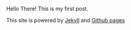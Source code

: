 Hello There! This is my first post. 

This site is powered by [Jekyll](http://jekyllrb.com) and [Github pages](https://pages.github.com)
